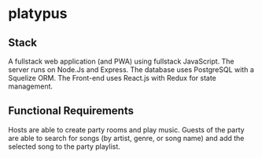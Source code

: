 # platypus

## Stack 

A fullstack web application (and PWA) using fullstack JavaScript. The server runs on Node.Js and Express. The database uses PostgreSQL 
with a Squelize ORM. The Front-end uses React.js with Redux for state management. 

## Functional Requirements 
Hosts are able to create party rooms and play music. Guests of the party are able to search for songs (by artist, genre, or song name)
and add the selected song to the party playlist. 
